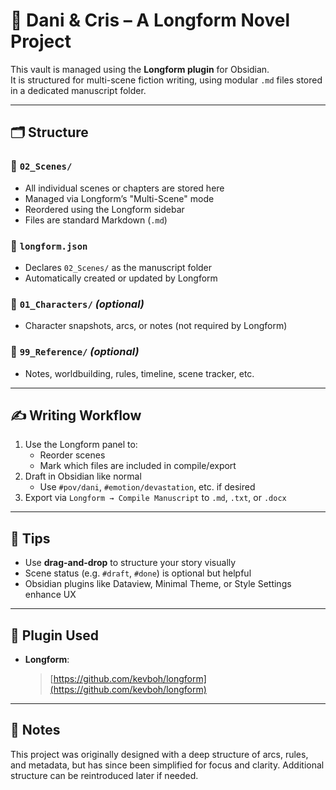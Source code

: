 # 📘 Dani & Cris – A Longform Novel Project

This vault is managed using the **Longform plugin** for Obsidian.  
It is structured for multi-scene fiction writing, using modular `.md` files stored in a dedicated manuscript folder.

---

## 🗂 Structure

### 📁 `02_Scenes/`
- All individual scenes or chapters are stored here
- Managed via Longform’s "Multi-Scene" mode
- Reordered using the Longform sidebar
- Files are standard Markdown (`.md`)

### 📄 `longform.json`
- Declares `02_Scenes/` as the manuscript folder
- Automatically created or updated by Longform

### 📁 `01_Characters/` *(optional)*
- Character snapshots, arcs, or notes (not required by Longform)

### 📁 `99_Reference/` *(optional)*
- Notes, worldbuilding, rules, timeline, scene tracker, etc.

---

## ✍️ Writing Workflow

1. Use the Longform panel to:
   - Reorder scenes
   - Mark which files are included in compile/export
2. Draft in Obsidian like normal
   - Use `#pov/dani`, `#emotion/devastation`, etc. if desired
3. Export via `Longform → Compile Manuscript` to `.md`, `.txt`, or `.docx`

---

## 🧠 Tips

- Use **drag-and-drop** to structure your story visually
- Scene status (e.g. `#draft`, `#done`) is optional but helpful
- Obsidian plugins like Dataview, Minimal Theme, or Style Settings enhance UX

---

## 🔧 Plugin Used

- **Longform**:  
  > [https://github.com/kevboh/longform](https://github.com/kevboh/longform)

---

## 📌 Notes

This project was originally designed with a deep structure of arcs, rules, and metadata, but has since been simplified for focus and clarity. Additional structure can be reintroduced later if needed.

